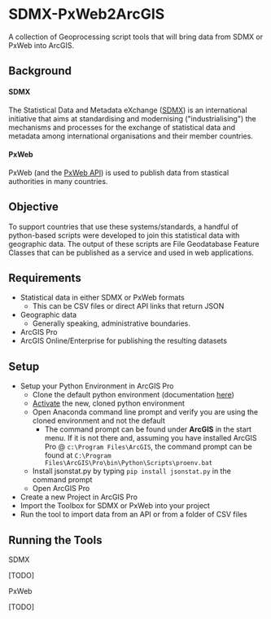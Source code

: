# SDMX-PxWeb2ArcGIS
A collection of Geoprocessing script tools that will bring data from SDMX or PxWeb into ArcGIS.

## Background
#### SDMX
The Statistical Data and Metadata eXchange ([SDMX](https://sdmx.org/)) is an international initiative that aims at standardising and modernising ("industrialising") the mechanisms and processes for the exchange of statistical data and metadata among international organisations and their member countries.

#### PxWeb
PxWeb (and the [PxWeb API](https://pxnet2.stat.fi/api1.html)) is used to publish data from stastical authorities in many countries.

## Objective
To support countries that use these systems/standards, a handful of python-based scripts were developed to join this statistical data with geographic data. The output of these scripts are File Geodatabase Feature Classes that can be published as a service and used in web applications.

## Requirements
- Statistical data in either SDMX or PxWeb formats
  - This can be CSV files or direct API links that return JSON
- Geographic data
  - Generally speaking, administrative boundaries.
- ArcGIS Pro
- ArcGIS Online/Enterprise for publishing the resulting datasets

## Setup
- Setup your Python Environment in ArcGIS Pro
  - Clone the default python environment (documentation [here](https://pro.arcgis.com/en/pro-app/arcpy/get-started/what-is-conda.htm#ESRI_SECTION2_61E4CFA5BAC144659038854CADEFC625))
  - [Activate](https://pro.arcgis.com/en/pro-app/arcpy/get-started/what-is-conda.htm#ESRI_SECTION2_6D0EEF731E2248A6BB91640C7D53BEAB) the new, cloned python environment
  - Open Anaconda command line prompt and verify you are using the cloned environment and not the default
    - The command prompt can be found under **ArcGIS** in the start menu. If it is not there and, assuming you have installed ArcGIS Pro @ `c:\Program Files\ArcGIS`, the command prompt can be found at `C:\Program Files\ArcGIS\Pro\bin\Python\Scripts\proenv.bat`
  - Install jsonstat.py by typing `pip install jsonstat.py` in the command prompt
  - Open ArcGIS Pro
- Create a new Project in ArcGIS Pro
- Import the Toolbox for SDMX or PxWeb into your project
- Run the tool to import data from an API or from a folder of CSV files

## Running the Tools
SDMX

[TODO]

PxWeb

[TODO]

